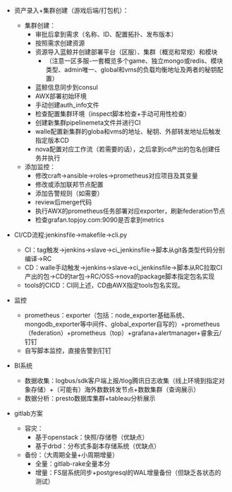 - 资产录入+集群创建（游戏后端/打包机）：
	- 集群创建：
		- 审批后拿到需求（名称、ID、配置拓扑、发布版本）
		- 按照需求创建资源
		- 资源导入蓝鲸并创建部署平台（区服）、集群（概览和常规）和模块
			- （注意一区多服-一套概览多个game、独立mongo或redis、模块类型、admin唯一、global和vms的负载均衡地址及两者的秘钥配置）
		- 蓝鲸信息同步到consul
		- AWX部署初始环境
		- 手动创建auth_info文件
		- 检查配置集群环境（inspect脚本检查+手动可用性检查）
		- 创建新集群pipelinemeta文件并进行CI
		- walle配置新集群的globa和vms的地址、秘钥、外部转发地址后触发指定版本CD
		- nova配置对应工作流（若需要的话），之后拿到cd产出的包名创建任务并执行
	- 添加监控：
		- 修改craft->ansible->roles->prometheus对应项目及其变量
		- 修改或添加联邦节点配置
		- 添加告警规则（如需要）
		- review后merge代码
		- 执行AWX的prometheus任务部署对应exporter，刷新federation节点
		- 检查grafan.topjoy.com:9090是否拿到metrics


- CI/CD流程:jenkinsfile->makefile->cli.py
	- CI：tag触发->jenkins->slave->ci_jenkinsfile->脚本从git各类型代码分别编译->RC
	- CD：walle手动触发->jenkins->slave->ci_jenkinsfile->脚本从RC拉取CI产出的包->CD的tar包->RC/OSS->nova的package脚本指定包名实现
	- tools的CICD：CI同上述，CD由AWX指定tools包名实现。


- 监控
	- prometheus：exporter（包括：node_exporter基础系统、mongodb_exporter等中间件、global_exporter自写的）+prometheus（federation）+prometheus（top）+grafana+alertmanager+睿象云/钉钉
	- 自写脚本监控，直接告警到钉钉


- BI系统
	- 数据收集：logbus/sdk客户端上报/tlog腾讯日志收集（线上环境到指定对象存储）+（可能有）海外数数转发节点+数数集群（查询展示）
	- 数据分析：presto数据库集群+tableau分析展示


- gitlab方案
	- 容灾：
		- 基于openstack：快照/存储卷（优缺点）
		- 基于drbd：分布式多副本存储系统（优缺点）
	- 备份：（大周期全量+小周期增量）
		- 全量：gitlab-rake全量本分
		- 增量：FS层系统同步+postgresql的WAL增量备份（但缺乏各状态的测试）
